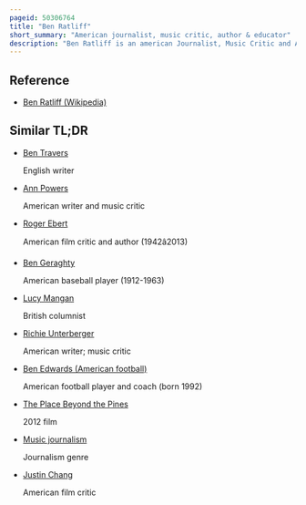 ```yaml
---
pageid: 50306764
title: "Ben Ratliff"
short_summary: "American journalist, music critic, author & educator"
description: "Ben Ratliff is an american Journalist, Music Critic and Author."
---
```


## Reference

- [Ben Ratliff (Wikipedia)](https://en.wikipedia.org/?curid=50306764)

## Similar TL;DR

- [Ben Travers](/tldr/en/ben-travers)

  English writer

- [Ann Powers](/tldr/en/ann-powers)

  American writer and music critic

- [Roger Ebert](/tldr/en/roger-ebert)

  American film critic and author (1942â2013)

- [Ben Geraghty](/tldr/en/ben-geraghty)

  American baseball player (1912-1963)

- [Lucy Mangan](/tldr/en/lucy-mangan)

  British columnist

- [Richie Unterberger](/tldr/en/richie-unterberger)

  American writer; music critic

- [Ben Edwards (American football)](/tldr/en/ben-edwards-american-football)

  American football player and coach (born 1992)

- [The Place Beyond the Pines](/tldr/en/the-place-beyond-the-pines)

  2012 film

- [Music journalism](/tldr/en/music-journalism)

  Journalism genre

- [Justin Chang](/tldr/en/justin-chang)

  American film critic
